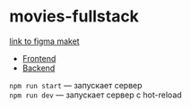 # movies-fullstack


[link to figma maket](https://easyupload.io/5nm6aq)

* [Frontend](https://github.com/Dimitry-prog/movies-fullstack/tree/level-2)
* [Backend](https://github.com/Dimitry-prog/movies-fullstack/tree/level-1)


`npm run start` — запускает сервер   
`npm run dev` — запускает сервер с hot-reload


